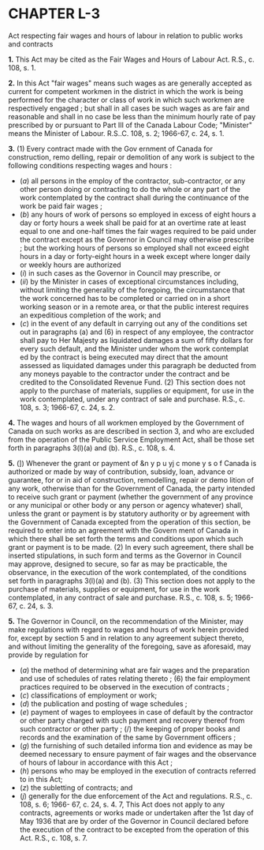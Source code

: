 
# CHAPTER L-3
Act respecting fair wages and hours of
labour in relation to public works and
contracts

**1.** This Act may be cited as the Fair Wages
and Hours of Labour Act. R.S., c. 108, s. 1.

**2.** In this Act
"fair wages" means such wages as are generally
accepted as current for competent workmen
in the district in which the work is being
performed for the character or class of work
in which such workmen are respectively
engaged ; but shall in all cases be such
wages as are fair and reasonable and shall
in no case be less than the minimum hourly
rate of pay prescribed by or pursuant to
Part III of the Canada Labour Code;
"Minister" means the Minister of Labour.
R.S..C. 108, s. 2; 1966-67, c. 24, s. 1.

**3.** (1) Every contract made with the Gov
ernment of Canada for construction, remo
delling, repair or demolition of any work is
subject to the following conditions respecting
wages and hours :
  * (_a_) all persons in the employ of the
contractor, sub-contractor, or any other
person doing or contracting to do the whole
or any part of the work contemplated by
the contract shall during the continuance
of the work be paid fair wages ;
  * (_b_) any hours of work of persons so employed
in excess of eight hours a day or forty hours
a week shall be paid for at an overtime rate
at least equal to one and one-half times the
fair wages required to be paid under the
contract except as the Governor in Council
may otherwise prescribe ; but the working
hours of persons so employed shall not
exceed eight hours in a day or forty-eight
hours in a week except where longer daily
or weekly hours are authorized
  * (_i_) in such cases as the Governor in
Council may prescribe, or
  * (_ii_) by the Minister in cases of exceptional
circumstances including, without limiting
the generality of the foregoing, the
circumstance that the work concerned has
to be completed or carried on in a short
working season or in a remote area, or
that the public interest requires an
expeditious completion of the work; and
  * (_c_) in the event of any default in carrying
out any of the conditions set out in
paragraphs (a) and (6) in respect of any
employee, the contractor shall pay to Her
Majesty as liquidated damages a sum of
fifty dollars for every such default, and the
Minister under whom the work contemplat
ed by the contract is being executed may
direct that the amount assessed as liquidated
damages under this paragraph be deducted
from any moneys payable to the contractor
under the contract and be credited to the
Consolidated Revenue Fund.
(2) This section does not apply to the
purchase of materials, supplies or equipment,
for use in the work contemplated, under any
contract of sale and purchase. R.S., c. 108, s.
3; 1966-67, c. 24, s. 2.

**4.** The wages and hours of all workmen
employed by the Government of Canada on
such works as are described in section 3, and
who are excluded from the operation of the
Public Service Employment Act, shall be those
set forth in paragraphs 3(l)(a) and (b). R.S., c.
108, s. 4.

**5.** (]) Whenever the grant or payment of
&n y p u yj c mone y s o f Canada is authorized
or made by way of contribution, subsidy,
loan, advance or guarantee, for or in aid of
construction, remodelling, repair or demo
lition of any work, otherwise than for the
Government of Canada, the party intended
to receive such grant or payment (whether the
government of any province or any municipal
or other body or any person or agency
whatever) shall, unless the grant or payment
is by statutory authority or by agreement
with the Government of Canada excepted
from the operation of this section, be required
to enter into an agreement with the Govern
ment of Canada in which there shall be set
forth the terms and conditions upon which
such grant or payment is to be made.
(2) In every such agreement, there shall be
inserted stipulations, in such form and terms
as the Governor in Council may approve,
designed to secure, so far as may be practicable,
the observance, in the execution of the work
contemplated, of the conditions set forth in
paragraphs 3(l)(a) and (b).
(3) This section does not apply to the
purchase of materials, supplies or equipment,
for use in the work contemplated, in any
contract of sale and purchase. R.S., c. 108, s.
5; 1966-67, c. 24, s. 3.

**5.** The Governor in Council, on the
recommendation of the Minister, may make
regulations with regard to wages and hours of
work herein provided for, except by section 5
and in relation to any agreement subject
thereto, and without limiting the generality
of the foregoing, save as aforesaid, may
provide by regulation for
  * (_a_) the method of determining what are
fair wages and the preparation and use of
schedules of rates relating thereto ;
(6) the fair employment practices required
to be observed in the execution of contracts ;
  * (_c_) classifications of employment or work;
  * (_d_) the publication and posting of wage
schedules ;
  * (_e_) payment of wages to employees in case
of default by the contractor or other party
charged with such payment and recovery
thereof from such contractor or other party ;
(/) the keeping of proper books and records
and the examination of the same by
Government officers ;
  * (_g_) the furnishing of such detailed informa
tion and evidence as may be deemed
necessary to ensure payment of fair wages
and the observance of hours of labour in
accordance with this Act ;
  * (_h_) persons who may be employed in the
execution of contracts referred to in this
Act;
  * (_z_) the subletting of contracts; and
  * (_j_) generally for the due enforcement of the
Act and regulations. R.S., c. 108, s. 6; 1966-
67, c. 24, s. 4.
7, This Act does not apply to any contracts,
agreements or works made or undertaken after
the 1st day of May 1936 that are by order of
the Governor in Council declared before the
execution of the contract to be excepted from
the operation of this Act. R.S., c. 108, s. 7.
